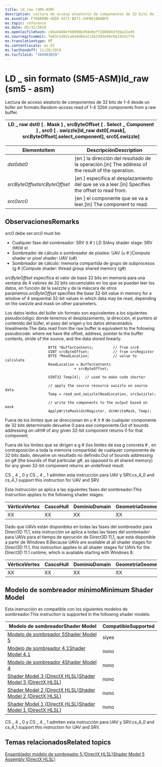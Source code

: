 ```yaml
---
title: ld_raw (SM5-ASM)
description: Lectura de acceso aleatorio de componentes de 32 bits de 1-4 desde un búfer sin formato.
ms.assetid: F7DBA80D-4DD5-4271-B571-24FB6188ABFE
ms.topic: reference
ms.date: 05/31/2018
ms.openlocfilehash: cd4a9480ef60098b394e0eff2b06043fd9a32e45
ms.sourcegitcommit: fe03c5d92ca6a0d66a114b2303e99c0a19241ffb
ms.translationtype: MT
ms.contentlocale: es-ES
ms.lasthandoff: 11/20/2019
ms.locfileid: "104983859"
---
```

# <a name="ld_raw-sm5---asm"></a><span data-ttu-id="8af5d-103">LD \_ sin formato (SM5-ASM)</span><span class="sxs-lookup"><span data-stu-id="8af5d-103">ld\_raw (sm5 - asm)</span></span>

<span data-ttu-id="8af5d-104">Lectura de acceso aleatorio de componentes de 32 bits de 1-4 desde un búfer sin formato.</span><span class="sxs-lookup"><span data-stu-id="8af5d-104">Random-access read of 1-4 32bit components from a raw buffer.</span></span>



| <span data-ttu-id="8af5d-105">LD \_ raw dst0 \[ . Mask \] , srcByteOffset \[ . Select \_ Component \] , src0 \[ . swizzle\]</span><span class="sxs-lookup"><span data-stu-id="8af5d-105">ld\_raw dst0\[.mask\], srcByteOffset\[.select\_component\], src0\[.swizzle\]</span></span> |
|------------------------------------------------------------------------------|



 



| <span data-ttu-id="8af5d-106">Elemento</span><span class="sxs-lookup"><span data-stu-id="8af5d-106">Item</span></span>                                                                                                                       | <span data-ttu-id="8af5d-107">Descripción</span><span class="sxs-lookup"><span data-stu-id="8af5d-107">Description</span></span>                                                   |
|----------------------------------------------------------------------------------------------------------------------------|---------------------------------------------------------------|
| <span data-ttu-id="8af5d-108"><span id="dst0"></span><span id="DST0"></span>*dst0*</span><span class="sxs-lookup"><span data-stu-id="8af5d-108"><span id="dst0"></span><span id="DST0"></span>*dst0*</span></span><br/>                                                            | <span data-ttu-id="8af5d-109">\[en \] la dirección del resultado de la operación.</span><span class="sxs-lookup"><span data-stu-id="8af5d-109">\[in\] The address of the result of the operation.</span></span><br/> |
| <span data-ttu-id="8af5d-110"><span id="srcByteOffset"></span><span id="srcbyteoffset"></span><span id="SRCBYTEOFFSET"></span>*srcByteOffset*</span><span class="sxs-lookup"><span data-stu-id="8af5d-110"><span id="srcByteOffset"></span><span id="srcbyteoffset"></span><span id="SRCBYTEOFFSET"></span>*srcByteOffset*</span></span><br/> | <span data-ttu-id="8af5d-111">\[en \] especifica el desplazamiento del que se va a leer.</span><span class="sxs-lookup"><span data-stu-id="8af5d-111">\[in\] Specifies the offset to read from.</span></span><br/>          |
| <span data-ttu-id="8af5d-112"><span id="src0"></span><span id="SRC0"></span>*src0*</span><span class="sxs-lookup"><span data-stu-id="8af5d-112"><span id="src0"></span><span id="SRC0"></span>*src0*</span></span><br/>                                                            | <span data-ttu-id="8af5d-113">\[en \] el componente que se va a leer.</span><span class="sxs-lookup"><span data-stu-id="8af5d-113">\[in\] The component to read.</span></span> <br/>                     |



 

## <a name="remarks"></a><span data-ttu-id="8af5d-114">Observaciones</span><span class="sxs-lookup"><span data-stu-id="8af5d-114">Remarks</span></span>

<span data-ttu-id="8af5d-115">*src0* debe ser:</span><span class="sxs-lookup"><span data-stu-id="8af5d-115">*src0* must be:</span></span>

-   <span data-ttu-id="8af5d-116">Cualquier fase del sombreador: SRV (t \# ) LD St</span><span class="sxs-lookup"><span data-stu-id="8af5d-116">Any shader stage: SRV (t\#)ld st</span></span>
-   <span data-ttu-id="8af5d-117">Sombreador de cálculo o sombreador de píxeles: UAV (u \# )</span><span class="sxs-lookup"><span data-stu-id="8af5d-117">Compute shader or pixel shader: UAV (u\#)</span></span>
-   <span data-ttu-id="8af5d-118">Sombreador de cálculo: memoria compartida de grupo de subprocesos (g \# )</span><span class="sxs-lookup"><span data-stu-id="8af5d-118">Compute shader: thread group shared memory (g\#)</span></span>

<span data-ttu-id="8af5d-119">*srcByteOffset* especifica el valor de base 32 bits en memoria para una ventana de 4 valores de 32 bits secuenciales en los que se pueden leer los datos, en función de la swizzle y de la máscara de otros parámetros.</span><span class="sxs-lookup"><span data-stu-id="8af5d-119">*srcByteOffset* specifies the base 32-bit value in memory for a window of 4 sequential 32-bit values in which data may be read, depending on the swizzle and mask on other parameters.</span></span>

<span data-ttu-id="8af5d-120">Los datos leídos del búfer sin formato son equivalentes a los siguientes pseudocódigo: donde tenemos el desplazamiento, la dirección, el puntero al contenido del búfer, el paso del origen y los datos almacenados linealmente.</span><span class="sxs-lookup"><span data-stu-id="8af5d-120">The data read from the raw buffer is equivalent to the following pseudocode: where we have the offset, address, pointer to the buffer contents, stride of the source, and the data stored linearly.</span></span>

``` syntax
                    BYTE *BufferContents;         // from src0
                    UINT srcByteOffset;           // from srcRegister
                    BYTE *ReadLocation;           // value to calculate
                    ReadLocation = BufferContents 
                                + srcByteOffset;

                    UINT32 Temp[4];  // used to make code shorter

                    // apply the source resource swizzle on source data
                    Temp = read_and_swizzle(ReadLocation, srcSwizzle);

                    // write the components to the output based on mask
                    ApplyWriteMask(dstRegister, dstWriteMask, Temp);
```

<span data-ttu-id="8af5d-121">Fuera de los límites que se direccionan en u \# /t \# de cualquier componente de 32 bits determinado devuelve 0 para ese componente.</span><span class="sxs-lookup"><span data-stu-id="8af5d-121">Out of bounds addressing on u\#/t\# of any given 32-bit component returns 0 for that component.</span></span>

<span data-ttu-id="8af5d-122">Fuera de los límites que se dirigen a g \# (los límites de esa g concreta \# , en contraposición a toda la memoria compartida) de cualquier componente de 32 bits dado, devuelve un resultado no definido.</span><span class="sxs-lookup"><span data-stu-id="8af5d-122">Out of bounds addressing on g\# (the bounds of that particular g\#, as opposed to all shared memory) for any given 32-bit component returns an undefined result.</span></span>

<span data-ttu-id="8af5d-123">CS \_ 4 \_ 0 y CS \_ 4 \_ 1 admiten esta instrucción para UAV y SRV.</span><span class="sxs-lookup"><span data-stu-id="8af5d-123">cs\_4\_0 and cs\_4\_1 support this instruction for UAV and SRV.</span></span>

<span data-ttu-id="8af5d-124">Esta instrucción se aplica a las siguientes fases del sombreador:</span><span class="sxs-lookup"><span data-stu-id="8af5d-124">This instruction applies to the following shader stages:</span></span>



| <span data-ttu-id="8af5d-125">Vértice</span><span class="sxs-lookup"><span data-stu-id="8af5d-125">Vertex</span></span> | <span data-ttu-id="8af5d-126">Casco</span><span class="sxs-lookup"><span data-stu-id="8af5d-126">Hull</span></span> | <span data-ttu-id="8af5d-127">Dominio</span><span class="sxs-lookup"><span data-stu-id="8af5d-127">Domain</span></span> | <span data-ttu-id="8af5d-128">Geometría</span><span class="sxs-lookup"><span data-stu-id="8af5d-128">Geometry</span></span> | <span data-ttu-id="8af5d-129">Píxel</span><span class="sxs-lookup"><span data-stu-id="8af5d-129">Pixel</span></span> | <span data-ttu-id="8af5d-130">Compute</span><span class="sxs-lookup"><span data-stu-id="8af5d-130">Compute</span></span> |
|--------|------|--------|----------|-------|---------|
| <span data-ttu-id="8af5d-131">X</span><span class="sxs-lookup"><span data-stu-id="8af5d-131">X</span></span>      | <span data-ttu-id="8af5d-132">X</span><span class="sxs-lookup"><span data-stu-id="8af5d-132">X</span></span>    | <span data-ttu-id="8af5d-133">X</span><span class="sxs-lookup"><span data-stu-id="8af5d-133">X</span></span>      | <span data-ttu-id="8af5d-134">X</span><span class="sxs-lookup"><span data-stu-id="8af5d-134">X</span></span>        | <span data-ttu-id="8af5d-135">X</span><span class="sxs-lookup"><span data-stu-id="8af5d-135">X</span></span>     | <span data-ttu-id="8af5d-136">X</span><span class="sxs-lookup"><span data-stu-id="8af5d-136">X</span></span>       |



 

<span data-ttu-id="8af5d-137">Dado que UAVs están disponibles en todas las fases del sombreador para Direct3D 11,1, esta instrucción se aplica a todas las fases del sombreador para UAVs para el tiempo de ejecución de Direct3D 11,1, que está disponible a partir de Windows 8.</span><span class="sxs-lookup"><span data-stu-id="8af5d-137">Because UAVs are available at all shader stages for Direct3D 11.1, this instruction applies to all shader stages for UAVs for the Direct3D 11.1 runtime, which is available starting with Windows 8.</span></span>



| <span data-ttu-id="8af5d-138">Vértice</span><span class="sxs-lookup"><span data-stu-id="8af5d-138">Vertex</span></span> | <span data-ttu-id="8af5d-139">Casco</span><span class="sxs-lookup"><span data-stu-id="8af5d-139">Hull</span></span> | <span data-ttu-id="8af5d-140">Dominio</span><span class="sxs-lookup"><span data-stu-id="8af5d-140">Domain</span></span> | <span data-ttu-id="8af5d-141">Geometría</span><span class="sxs-lookup"><span data-stu-id="8af5d-141">Geometry</span></span> | <span data-ttu-id="8af5d-142">Píxel</span><span class="sxs-lookup"><span data-stu-id="8af5d-142">Pixel</span></span> | <span data-ttu-id="8af5d-143">Compute</span><span class="sxs-lookup"><span data-stu-id="8af5d-143">Compute</span></span> |
|--------|------|--------|----------|-------|---------|
| <span data-ttu-id="8af5d-144">X</span><span class="sxs-lookup"><span data-stu-id="8af5d-144">X</span></span>      | <span data-ttu-id="8af5d-145">X</span><span class="sxs-lookup"><span data-stu-id="8af5d-145">X</span></span>    | <span data-ttu-id="8af5d-146">X</span><span class="sxs-lookup"><span data-stu-id="8af5d-146">X</span></span>      | <span data-ttu-id="8af5d-147">X</span><span class="sxs-lookup"><span data-stu-id="8af5d-147">X</span></span>        | <span data-ttu-id="8af5d-148">X</span><span class="sxs-lookup"><span data-stu-id="8af5d-148">X</span></span>     | <span data-ttu-id="8af5d-149">X</span><span class="sxs-lookup"><span data-stu-id="8af5d-149">X</span></span>       |



 

## <a name="minimum-shader-model"></a><span data-ttu-id="8af5d-150">Modelo de sombreador mínimo</span><span class="sxs-lookup"><span data-stu-id="8af5d-150">Minimum Shader Model</span></span>

<span data-ttu-id="8af5d-151">Esta instrucción es compatible con los siguientes modelos de sombreador:</span><span class="sxs-lookup"><span data-stu-id="8af5d-151">This instruction is supported in the following shader models:</span></span>



| <span data-ttu-id="8af5d-152">Modelo de sombreador</span><span class="sxs-lookup"><span data-stu-id="8af5d-152">Shader Model</span></span>                                              | <span data-ttu-id="8af5d-153">Compatible</span><span class="sxs-lookup"><span data-stu-id="8af5d-153">Supported</span></span> |
|-----------------------------------------------------------|-----------|
| [<span data-ttu-id="8af5d-154">Modelo de sombreador 5</span><span class="sxs-lookup"><span data-stu-id="8af5d-154">Shader Model 5</span></span>](d3d11-graphics-reference-sm5.md)        | <span data-ttu-id="8af5d-155">sí</span><span class="sxs-lookup"><span data-stu-id="8af5d-155">yes</span></span>       |
| [<span data-ttu-id="8af5d-156">Modelo de sombreador 4,1</span><span class="sxs-lookup"><span data-stu-id="8af5d-156">Shader Model 4.1</span></span>](dx-graphics-hlsl-sm4.md)              | <span data-ttu-id="8af5d-157">no</span><span class="sxs-lookup"><span data-stu-id="8af5d-157">no</span></span>        |
| [<span data-ttu-id="8af5d-158">Modelo de sombreador 4</span><span class="sxs-lookup"><span data-stu-id="8af5d-158">Shader Model 4</span></span>](dx-graphics-hlsl-sm4.md)                | <span data-ttu-id="8af5d-159">no</span><span class="sxs-lookup"><span data-stu-id="8af5d-159">no</span></span>        |
| [<span data-ttu-id="8af5d-160">Shader Model 3 (DirectX HLSL)</span><span class="sxs-lookup"><span data-stu-id="8af5d-160">Shader Model 3 (DirectX HLSL)</span></span>](dx-graphics-hlsl-sm3.md) | <span data-ttu-id="8af5d-161">no</span><span class="sxs-lookup"><span data-stu-id="8af5d-161">no</span></span>        |
| [<span data-ttu-id="8af5d-162">Shader Model 2 (DirectX HLSL)</span><span class="sxs-lookup"><span data-stu-id="8af5d-162">Shader Model 2 (DirectX HLSL)</span></span>](dx-graphics-hlsl-sm2.md) | <span data-ttu-id="8af5d-163">no</span><span class="sxs-lookup"><span data-stu-id="8af5d-163">no</span></span>        |
| [<span data-ttu-id="8af5d-164">Shader Model 1 (DirectX HLSL)</span><span class="sxs-lookup"><span data-stu-id="8af5d-164">Shader Model 1 (DirectX HLSL)</span></span>](dx-graphics-hlsl-sm1.md) | <span data-ttu-id="8af5d-165">no</span><span class="sxs-lookup"><span data-stu-id="8af5d-165">no</span></span>        |



 

<span data-ttu-id="8af5d-166">CS \_ 4 \_ 0 y CS \_ 4 \_ 1 admiten esta instrucción para UAV y SRV.</span><span class="sxs-lookup"><span data-stu-id="8af5d-166">cs\_4\_0 and cs\_4\_1 support this instruction for UAV and SRV.</span></span>

## <a name="related-topics"></a><span data-ttu-id="8af5d-167">Temas relacionados</span><span class="sxs-lookup"><span data-stu-id="8af5d-167">Related topics</span></span>

<dl> <dt>

[<span data-ttu-id="8af5d-168">Ensamblador modelo de sombreador 5 (DirectX HLSL)</span><span class="sxs-lookup"><span data-stu-id="8af5d-168">Shader Model 5 Assembly (DirectX HLSL)</span></span>](shader-model-5-assembly--directx-hlsl-.md)
</dt> </dl>

 

 





